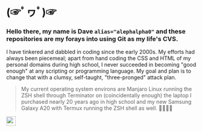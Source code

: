 #  (☞ﾟヮﾟ)☞
### Hello there, my name is Dave `alias="alephalpha0"` and these repositories are my forays into using Git as my life's CVS. 
I have tinkered and dabbled in coding since the early 2000s. My efforts had always been piecemeal; apart from hand coding the CSS and HTML of my personal domains during high school, I never succeeded in becoming "good enough" at any scripting or programming language.
My goal and plan is to change that with a clumsy, self-taught, "three-pronged" attack plan.


> My current operating system environs are Manjaro Linux running the ZSH shell through Terminator on (coincidentally enough) the laptop I purchased nearly 20 years ago in high school and my new Samsung Galaxy A20 with Termux running the ZSH shell as well.
> 🚀🚀🚀🚀


<a href="https://dev.to/alephalpha0"><img src="https://img.shields.io/badge/DEV.TO-%230A0A0A.svg?&style=for-the-badge&logo=dev-dot-to&logoColor=white" height=25></a>

